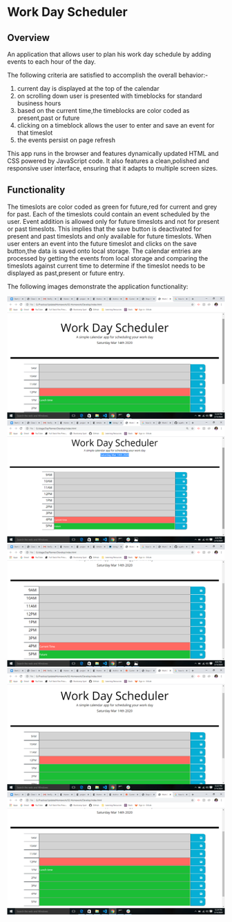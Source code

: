 # Work Day Scheduler

## Overview 
An application that allows user to plan his work day schedule by adding events to 
each hour of the day.

The following criteria are satisfied to accomplish the overall behavior:-

1. current day is displayed at the top of the calendar
2. on scrolling down user is presented with timeblocks for standard business hours
3. based on the current time,the timeblocks are color coded as present,past or future
4. clicking on a timeblock allows the user to enter and save an event for that timeslot
5. the events persist on page refresh

This app runs in the browser and features dynamically updated HTML and CSS powered by JavaScript
code. It also features a clean,polished 
and responsive user interface, ensuring that it adapts to multiple screen sizes.

## Functionality
The timeslots are color coded as green for future,red for current and grey for past.
Each of the timeslots could contain an event scheduled by the user.
Event addition is allowed only for future timeslots and not for present or past timeslots.
This implies that the save button is deactivated for present and past timeslots and only available for
future timeslots.
When user enters an event into the future timeslot and clicks on the save button,the data is saved onto
local storage.
The calendar entries are processed by getting the events from local storage and comparing the timeslots 
against current time to determine if the timeslot needs to be displayed as past,present or future entry.

The following images demonstrate the application functionality:

![DayPlanner with currentDay](./Assets/1.DayPlannerWithCurrentDay.png)
![Complete Day Planner](./Assets/2.CompleteDayPlanner.png)
![Current Time](./Assets/3.CurrentTimeandFutureTime.png)
![Day Planner](./Assets/4.DayPlanner.png)
![Showing the times based on colors](./Assets/5.PastinGreyandPresentinRed,GreeninFfuture.png)
